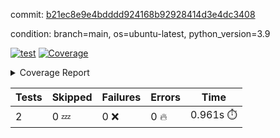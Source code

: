 commit: [b21ec8e9e4bdddd924168b92928414d3e4dc3408](https://github.com/rcmdnk/s3-reader/tree/b21ec8e9e4bdddd924168b92928414d3e4dc3408)

condition: branch=main, os=ubuntu-latest, python_version=3.9

[![test](https://github.com/rcmdnk/s3-reader/actions/workflows/test.yml/badge.svg)](https://github.com/rcmdnk/s3-reader/actions/runs/10152411244)
<a href="https://github.com/rcmdnk/s3-reader/blob/b21ec8e9e4bdddd924168b92928414d3e4dc3408/README.md"><img alt="Coverage" src="https://img.shields.io/badge/Coverage-36%25-red.svg" /></a><details><summary>Coverage Report </summary><table><tr><th>File</th><th>Stmts</th><th>Miss</th><th>Cover</th><th>Missing</th></tr><tbody><tr><td colspan="5"><b>src/s3_reader</b></td></tr><tr><td>&nbsp; &nbsp;<a href="https://github.com/rcmdnk/s3-reader/blob/b21ec8e9e4bdddd924168b92928414d3e4dc3408/src/s3_reader/file.py">file.py</a></td><td>89</td><td>60</td><td>33%</td><td><a href="https://github.com/rcmdnk/s3-reader/blob/b21ec8e9e4bdddd924168b92928414d3e4dc3408/src/s3_reader/file.py#L59-L62">59&ndash;62</a>, <a href="https://github.com/rcmdnk/s3-reader/blob/b21ec8e9e4bdddd924168b92928414d3e4dc3408/src/s3_reader/file.py#L65">65</a>, <a href="https://github.com/rcmdnk/s3-reader/blob/b21ec8e9e4bdddd924168b92928414d3e4dc3408/src/s3_reader/file.py#L68-L75">68&ndash;75</a>, <a href="https://github.com/rcmdnk/s3-reader/blob/b21ec8e9e4bdddd924168b92928414d3e4dc3408/src/s3_reader/file.py#L78-L80">78&ndash;80</a>, <a href="https://github.com/rcmdnk/s3-reader/blob/b21ec8e9e4bdddd924168b92928414d3e4dc3408/src/s3_reader/file.py#L84-L90">84&ndash;90</a>, <a href="https://github.com/rcmdnk/s3-reader/blob/b21ec8e9e4bdddd924168b92928414d3e4dc3408/src/s3_reader/file.py#L94-L98">94&ndash;98</a>, <a href="https://github.com/rcmdnk/s3-reader/blob/b21ec8e9e4bdddd924168b92928414d3e4dc3408/src/s3_reader/file.py#L103-L148">103&ndash;148</a>, <a href="https://github.com/rcmdnk/s3-reader/blob/b21ec8e9e4bdddd924168b92928414d3e4dc3408/src/s3_reader/file.py#L151-L165">151&ndash;165</a></td></tr><tr><td><b>TOTAL</b></td><td><b>94</b></td><td><b>60</b></td><td><b>36%</b></td><td>&nbsp;</td></tr></tbody></table></details>

| Tests | Skipped | Failures | Errors | Time |
| ----- | ------- | -------- | -------- | ------------------ |
| 2 | 0 :zzz: | 0 :x: | 0 :fire: | 0.961s :stopwatch: |

